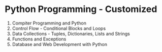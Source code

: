 # Python Programming - Customized

1. Compiter Programming and Python
2. Control Flow - Conditional Blocks and Loops
3. Data Collections - Tuples, Dictionaries, Lists and Strings
4. Functions and Exceptions
5. Database and Web Development with Python
